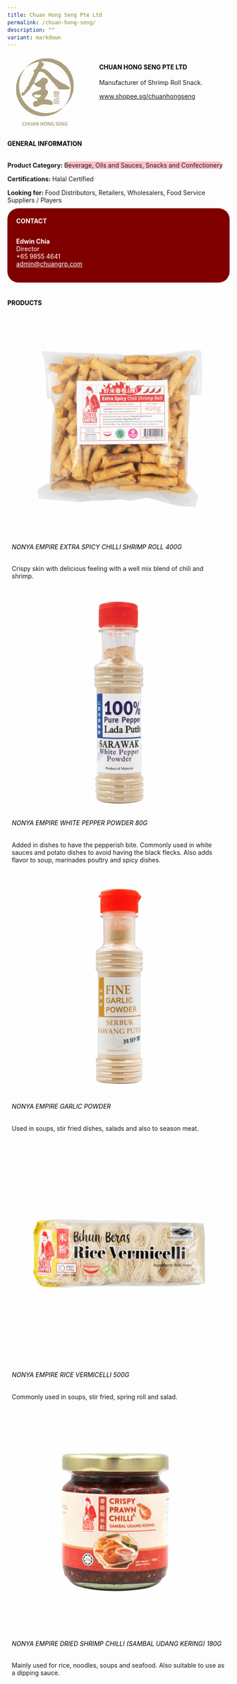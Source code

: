 ```yaml
---
title: Chuan Hong Seng Pte Ltd
permalink: /chuan-hong-seng/
description: ""
variant: markdown
---
```

<div class="flex-paragraph">
	<div style="display: flex; flex-wrap: wrap;" class="flex-container">
		<div style="flex: 1 1 40%; display: block;" class="card sgds">
			<img src="/images/chuan_hong_seng_logo.jpg">
		</div>
		<div style="flex: 1 1 58%; display: block; margin-left: 3px" class="card-sgds">
			<h4 style="text-transform: uppercase; color: black;"><b>Chuan Hong Seng Pte Ltd</b></h4>
			<p>Manufacturer of Shrimp Roll Snack.</p>
			<p><a target="_blank" href="https://www.shopee.sg/chuanhongseng">www.shopee.sg/chuanhongseng</a></p>
		</div>
	</div>
</div>

<h4 style="text-transform: uppercase; color: black;">
	<b>General Information</b>
</h4>
<div style="display: flex; flex-wrap: wrap;" class="flex-container">
	<div style="flex: 1 1 65%; display: block; align-self: stretch" class="card sgds">
		<div class="flex-paragraph">
			<p>
				<b>Product Category: </b>
				<span style="background-color: pink; border-radius: 10px;">Beverage, Oils and Sauces, Snacks and Confectionery</span>
			</p>
			<p>
				<b>Certifications: </b>Halal Certified
			</p>
			<p style="margin-bottom: 10px;">
				<b>Looking for: </b>Food Distributors, Retailers, Wholesalers, Food Service Suppliers / Players
			</p>
		</div>
	</div>
	<div style="flex: 1 1 35%; padding: 10px; display: block; background-color: maroon; border-radius: 25px; align-self: center;" class="card sgds">
		<h4 style="color: white; margin-top: 10px; margin-left: 10px;">CONTACT</h4>
		<div class="flex-paragraph">
			<p style="padding: 10px; color: white;">
				<b>Edwin Chia</b>
				<br>Director<br>+65 9855 4641<br>
				<a style="color: white;" href="mailto:admin@chuangrp.com">admin@chuangrp.com</a>
			</p>
		</div>
	</div>
</div>
<br>
<h4 style="text-transform: uppercase; color: black;">
	<b>Products</b>
</h4>
<div style="display: flex; flex-wrap: wrap;">
	<div style="flex: 1 1 47%; margin: 10px; display: block;" class="card sgds">
		<div style="display: block;" class="flex-image">
			<img src="/images/chuan_hong_seng_product1.jpg">
		</div>
		<div class="flex-paragraph">
			<h6 style="text-transform: uppercase; color: black;">Nonya Empire Extra Spicy Chilli Shrimp Roll 400g</h6>
			<p>Crispy skin with delicious feeling with a well mix blend of chili and shrimp.</p>
		</div>
	</div>
	<div style="flex: 1 1 47%; margin: 10px; display: block;" class="card sgds">
		<div style="display: block;" class="flex-image">
			<img src="/images/chuan_hong_seng_product2.jpg">
		</div>
		<div class="flex-paragraph">
			<h6 style="text-transform: uppercase; color: black;">Nonya Empire White Pepper Powder 80g</h6>
			<p>Added in dishes to have the pepperish bite. Commonly used in white sauces and potato dishes to avoid having the black flecks. Also adds flavor to soup, marinades poultry and spicy dishes.</p>
		</div>
	</div>
	<div style="flex: 1 1 47%; margin: 10px; display: block;" class="card sgds">
		<div style="display: block;" class="flex-image">
			<img src="/images/chuan_hong_seng_product3.jpg">
		</div>
		<div class="flex-paragraph">
			<h6 style="text-transform: uppercase; color: black;">Nonya Empire Garlic Powder</h6>
			<p>Used in soups, stir fried dishes, salads and also to season meat.</p>
		</div>
	</div>
	<div style="flex: 1 1 47%; margin: 10px; display: block;" class="card sgds">
		<div style="display: block;" class="flex-image">
			<img src="/images/chuan_hong_seng_product4.jpg">
		</div>
		<div class="flex-paragraph">
			<h6 style="text-transform: uppercase; color: black;">Nonya Empire Rice Vermicelli 500g</h6>
			<p>Commonly used in soups, stir fried, spring roll and salad.</p>
		</div>
	</div>
	<div style="flex: 1 1 47%; margin: 10px; display: block;" class="card sgds">
		<div style="display: block;" class="flex-image">
			<img src="/images/chuan_hong_seng_product5.jpg">
		</div>
		<div class="flex-paragraph">
			<h6 style="text-transform: uppercase; color: black;">Nonya Empire Dried Shrimp Chilli (Sambal Udang Kering) 180g</h6>
			<p>Mainly used for rice, noodles, soups and seafood. Also suitable to use as a dipping sauce.</p>
		</div>
	</div>
</div>